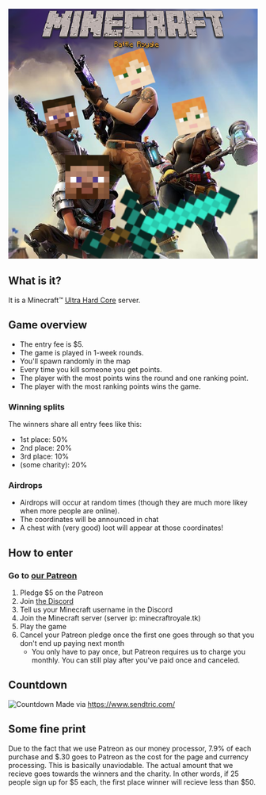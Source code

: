 ![epic game](battleroyale-cropped.png)

## What is it?
It is a Minecraft™️ [Ultra Hard Core](https://minecraft.gamepedia.com/Ultra_Hardcore) server.

## Game overview
- The entry fee is $5.
- The game is played in 1-week rounds.
- You'll spawn randomly in the map
- Every time you kill someone you get points.
- The player with the most points wins the round and one ranking point.
- The player with the most ranking points wins the game.

### Winning splits
The winners share all entry fees like this:
- 1st place: 50%
- 2nd place: 20%
- 3rd place: 10%
- (some charity): 20%

### Airdrops
- Airdrops will occur at random times (though they are much more likey when more people are online).
- The coordinates will be announced in chat
- A chest with (very good) loot will appear at those coordinates!

## How to enter
### Go to [our Patreon](https://www.patreon.com/minecraftroyale)
1. Pledge $5 on the Patreon
2. Join [the Discord](https://discord.gg/invalid)
3. Tell us your Minecraft username in the Discord
4. Join the Minecraft server (server ip: minecraftroyale.tk)
5. Play the game
6. Cancel your Patreon pledge once the first one goes through so that you don't end up paying next month
   - You only have to pay once, but Patreon requires us to charge you monthly. You can still play after you've paid once and canceled. 


## Countdown

![Countdown](http://gen.sendtric.com/countdown/3uc0e2p4s7)
Made via https://www.sendtric.com/

## Some fine print
Due to the fact that we use Patreon as our money processor, 7.9% of each purchase and $.30 goes to Patreon as the cost for the page and currency processing. This is basically unaviodable. The actual amount that we recieve goes towards the winners and the charity. In other words, if 25 people sign up for $5 each, the first place winner will recieve less than $50.
